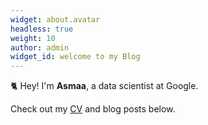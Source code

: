 ```yaml
---
widget: about.avatar
headless: true
weight: 10
author: admin
widget_id: welcome to my Blog
---
```

🐈 Hey! I'm **Asmaa**, a data scientist at Google.

Check out my [CV](/about/) and blog posts below.